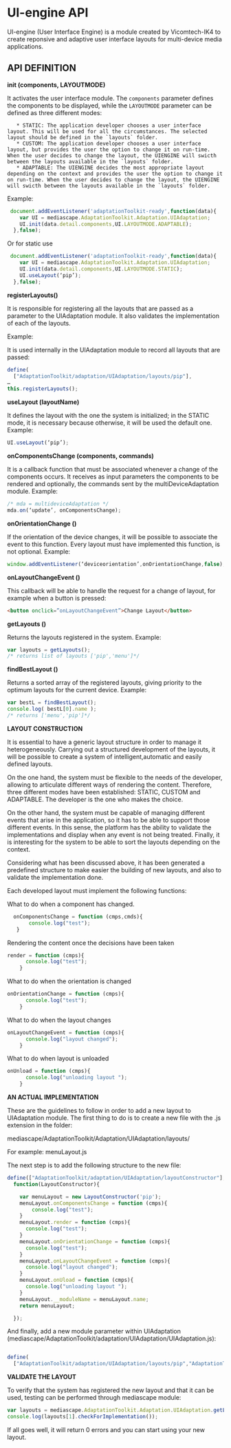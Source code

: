 UI-engine API
========================

UI-engine (User Interface Engine) is a module created by Vicomtech-IK4 to create reponsive and adaptive user interface layouts for multi-device media applications.

API DEFINITION
--------------

**init (components, LAYOUTMODE)**

It activates the user interface module. The ``components`` parameter defines the components to be displayed, while the ``LAYOUTMODE`` parameter can be defined as three different modes:

       * STATIC: The application developer chooses a user interface layout. This will be used for all the circumstances. The selected layout should be defined in the `layouts` folder.
       * CUSTOM: The application developer chooses a user interface layout, but provides the user the option to change it on run-time. When the user decides to change the layout, the UIENGINE will swicth between the layouts available in the `layouts` folder.
       * ADAPTABLE: The UIENGINE decides the most appropriate layout depending on the context and provides the user the option to change it on run-time. When the user decides to change the layout, the UIENGINE will swicth between the layouts available in the `layouts` folder.
       
Example:
```javascript
 document.addEventListener('adaptationToolkit-ready',function(data){
    var UI = mediascape.AdaptationToolkit.Adaptation.UIAdaptation;
    UI.init(data.detail.components,UI.LAYOUTMODE.ADAPTABLE);
  },false);
```
Or for static use

```javascript
 document.addEventListener('adaptationToolkit-ready',function(data){
    var UI = mediascape.AdaptationToolkit.Adaptation.UIAdaptation;
    UI.init(data.detail.components,UI.LAYOUTMODE.STATIC);
    UI.useLayout(‘pip’);
  },false);
```

**registerLayouts()**

It is responsible for registering all the layouts that are passed as a parameter to the UIAdaptation module. It also validates the implementation of each of the layouts.

Example:

It is used internally in the UIAdaptation module to record all layouts that are passed:

```javascript
define(
  ["AdaptationToolkit/adaptation/UIAdaptation/layouts/pip"],
…
this.registerLayouts();
```
**useLayout (layoutName)**

It defines the layout with the one the system is initialized; in the STATIC mode, it is necessary because otherwise, it will be used the default one. Example:

```javascript
UI.useLayout(‘pip’);

```

**onComponentsChange (components, commands)**

It is a callback function that must be associated whenever a change of the components occurs. It receives as input parameters the components to be rendered and optionally, the commands sent by the multiDeviceAdaptation module. Example:

```javascript
/* mda = multideviceAdaptation */
mda.on(‘update’, onComponentsChange);
```

**onOrientationChange ()**

If the orientation of the device changes, it will be possible to associate the event to this function. Every layout must have implemented this function, is not optional. Example:

```javascript
window.addEventListener(‘deviceorientation’,onOrientationChange,false);
```

**onLayoutChangeEvent ()**

This callback will be able to handle the request for a change of layout, for example when a button is pressed:
```html
<button onclick=”onLayoutChangeEvent”>Change Layout</button>
```
**getLayouts ()**

Returns the layouts registered in the system. Example:

```javascript
var layouts = getLayouts();
/* returns list of layouts ['pip','menu']*/
```

**findBestLayout ()**

Returns a sorted array of the registered layouts, giving priority to the optimum layouts for the current device. Example:
```javascript
var bestL = findBestLayout();
console.log( bestL[0].name );
/* returns ['menu','pip']*/
```

**LAYOUT CONSTRUCTION**
       
It is essential to have a generic layout structure in order to manage it heterogeneously. Carrying out a structured development of the layouts, it will be possible to create a system of intelligent,automatic and easily defined layouts.

On the one hand, the system must be flexible to the needs of the developer, allowing to articulate different ways of rendering the content. Therefore, three different modes have been established: STATIC, CUSTOM and ADAPTABLE. The developer is the one who makes the choice.

On the other hand, the system must be capable of managing different events that arise in the application, so it has to be able to support those different events. In this sense, the platform has the ability to validate the implementations and display when any event is not being treated. Finally, it is interesting for the system to be able to sort the layouts depending on the context.

Considering what has been discussed above, it has been generated a predefined structure to make easier the building of new layouts, and also to validate the implementation done.

Each developed layout must implement the following functions:

What to do when a component has changed.
 ```javascript
   onComponentsChange = function (cmps,cmds){
        console.log("test");
    }
```
Rendering the content once the decisions have been taken
```javascript
render = function (cmps){
      console.log("test");
    }
```
What to do when the orientation is changed
```javascript
onOrientationChange = function (cmps){
      console.log("test");
    }
```
What to do when the layout changes
```javascript
onLayoutChangeEvent = function (cmps){
      console.log("layout changed");
    }
```    
What to do when layout is unloaded
```javascript
onUnload = function (cmps){
      console.log("unloading layout ");
    }
  ```

**AN ACTUAL IMPLEMENTATION**

These are the guidelines to follow in order to add a new layout to UIAdaptation module.
The first thing to do is to create a new file with the .js extension in the folder:

mediascape/AdaptationToolkit/Adaptation/UIAdaptation/layouts/

For example: menuLayout.js

The next step is to add the following structure to the new file:

```javascript
define(["AdaptationToolkit/adaptation/UIAdaptation/layoutConstructor"],
  function(LayoutConstructor){

    var menuLayout = new LayoutConstructor('pip');
    menuLayout.onComponentsChange = function (cmps){
        console.log("test");
    }
    menuLayout.render = function (cmps){
      console.log("test");
    }
    menuLayout.onOrientationChange = function (cmps){
      console.log("test");
    }
    menuLayout.onLayoutChangeEvent = function (cmps){
      console.log("layout changed");
    }
    menuLayout.onUload = function (cmps){
      console.log("unloading layout ");
    }
    menuLayout.__moduleName = menuLayout.name;
    return menuLayout;

  });
```
And finally, add a new module parameter within UIAdaptation 
(mediascape/AdaptationToolkit/adaptation/UIAdaptation/UIAdaptation.js):

```javascript

define(
  ["AdaptationToolkit/adaptation/UIAdaptation/layouts/pip","AdaptationToolkit/adaptation/UIAdaptation/layouts/menuLayout"]

```

**VALIDATE THE LAYOUT**

To verify that the system has registered the new layout and that it can be used, testing can be performed through mediascape module:

```javascript
var layouts = mediascape.AdaptationToolkit.Adaptation.UIAdaptation.getLayouts());
console.log(layouts[1].checkForImplementation());
```
If all goes well, it will return 0 errors and you can start using your new layout.

